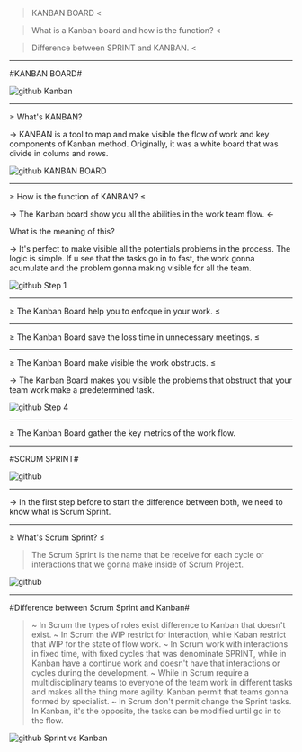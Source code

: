 > KANBAN BOARD <

> What is a Kanban board and how is the function? < 

> Difference between SPRINT and KANBAN. < 

---

#KANBAN BOARD#

![github Kanban](https://kanbanize.com/wp-content/uploads/website-images/kanban-resources/development-kanban-board-example.png)

---

≥ What's KANBAN?

-> KANBAN is a tool to map and make visible the flow of work and key components of Kanban method. Originally, it was a white board that was divide in colums and rows.

![github KANBAN BOARD](https://upload.wikimedia.org/wikipedia/commons/f/f5/Kanban_board_example.jpg)

---

≥ How is the function of KANBAN? ≤

-> The Kanban board show you all the abilities in the work team flow. <-

What is the meaning of this?

-> It's perfect to make visible all the potentials problems in the process. The logic is simple. If u see that the tasks go in to fast, the work gonna acumulate and the problem gonna making visible for all the team.

![github Step 1](https://kanbanize.com/wp-content/uploads/website-images/kanban-resources/kanban-wip-bottleneck.png)

---

≥ The Kanban Board help you to enfoque in your work. ≤

---

≥ The Kanban Board save the loss time in unnecessary meetings. ≤

---

≥ The Kanban Board make visible the work obstructs. ≤

-> The Kanban Board makes you visible the problems that obstruct that your team work make a predetermined task. 

![github Step 4](https://kanbanize.com/blog/wp-content/uploads/2015/10/blocker-reason.png)

---

≥ The Kanban Board gather the key metrics of the work flow.


---


#SCRUM SPRINT#

![github](https://www.agdiwo.com/wp-content/uploads/2019/12/SCRUM.png)

---

-> In the first step before to start the difference between both, we need to know what is Scrum Sprint.

---

≥ What's Scrum Sprint? ≤

> The Scrum Sprint is the name that be receive for each cycle or interactions that we gonna make inside of Scrum Project.

![github](https://www.visual-paradigm.com/servlet/editor-content/scrum/why-fixed-length-of-sprints-in-scrum/sites/7/2018/11/sprints-in-scrum.png)


--- 

#Difference between Scrum Sprint and Kanban#

> ~ In Scrum the types of roles exist difference to Kanban that doesn't exist.
  ~ In Scrum the WIP restrict for interaction, while Kaban restrict that WIP for the state of flow work.
  ~ In Scrum work with interactions in fixed time, with fixed cycles that was denominate SPRINT, while in Kanban have a continue work and doesn't have that interactions or cycles during the development.
  ~ While in Scrum require a multidisciplinary teams to everyone of the team work in different tasks and makes all the thing more agility. Kanban permit that teams gonna formed by specialist.
  ~ In Scrum don't permit change the Sprint tasks. In Kanban, it's the opposite, the tasks can be modified until go in to the flow.

  ![github Sprint vs Kanban](https://www.ealde.es/wp-content/uploads/2017/04/kanban-vs-scrum.jpg)
